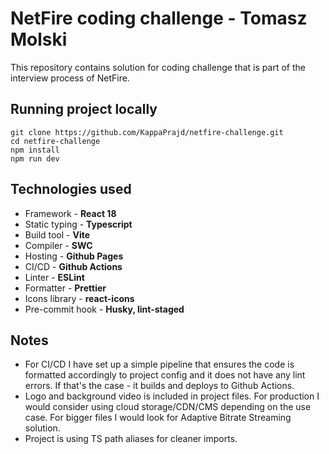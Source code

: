 # NetFire coding challenge - Tomasz Molski

This repository contains solution for coding challenge that is part of the interview process of NetFire.

## Running project locally

```code
git clone https://github.com/KappaPrajd/netfire-challenge.git
cd netfire-challenge
npm install
npm run dev
```

## Technologies used

- Framework - **React 18**
- Static typing - **Typescript**
- Build tool - **Vite**
- Compiler - **SWC**
- Hosting - **Github Pages**
- CI/CD - **Github Actions**
- Linter - **ESLint**
- Formatter - **Prettier**
- Icons library - **react-icons**
- Pre-commit hook - **Husky, lint-staged**

## Notes

- For CI/CD I have set up a simple pipeline that ensures the code is formatted accordingly to project config and it does not have any lint errors. If that's the case - it builds and deploys to Github Actions.
- Logo and background video is included in project files. For production I would consider using cloud storage/CDN/CMS depending on the use case. For bigger files I would look for Adaptive Bitrate Streaming solution.
- Project is using TS path aliases for cleaner imports.
